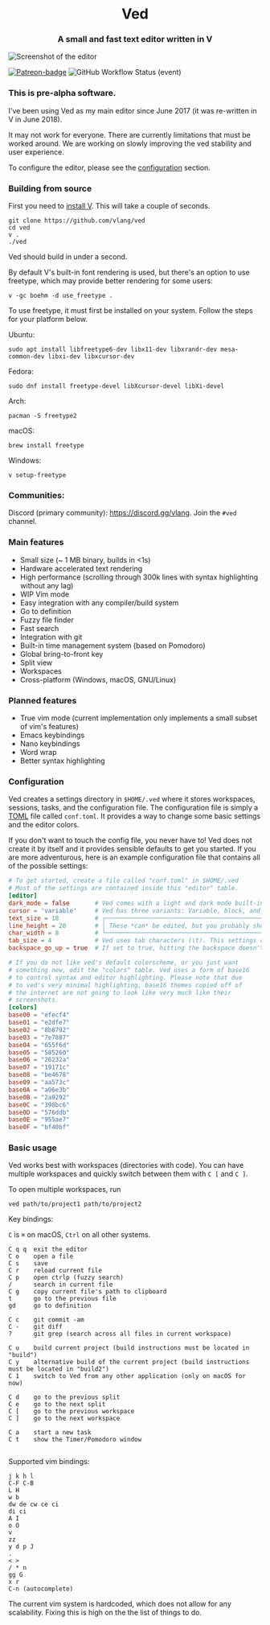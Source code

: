 <h1 align="center">Ved</h1>
<h3 align="center">A small and fast text editor written in V</h3>

<img src="https://user-images.githubusercontent.com/47652746/199333211-ee78f600-039c-4d96-85ec-e5580fca6736.jpg" alt="Screenshot of the editor">

[![Patreon-badge](https://img.shields.io/badge/Patreon-F96854?logo=patreon&logoColor=white)](https://www.patreon.com/vlang)
![GitHub Workflow Status (event)](https://img.shields.io/github/workflow/status/vlang/ved/CI)

### This is pre-alpha software.

I've been using Ved as my main editor since June 2017 (it was re-written in V in June 2018).

It may not work for everyone. There are currently limitations that must be worked around.
We are working on slowly improving the ved stability and user experience.

To configure the editor, please see the [configuration](#configuration) section.

### Building from source

First you need to [install V](https://github.com/vlang/v#installing-v---from-source-preferred-method). This will take a couple of seconds.

```
git clone https://github.com/vlang/ved
cd ved
v .
./ved
```

Ved should build in under a second.

By default V's built-in font rendering is used, but there's an option to use freetype, which may provide better rendering for some users:

```
v -gc boehm -d use_freetype .
```

To use freetype, it must first be installed on your system. Follow the steps for your platform below.

Ubuntu:
```
sudo apt install libfreetype6-dev libx11-dev libxrandr-dev mesa-common-dev libxi-dev libxcursor-dev
```

Fedora:
```
sudo dnf install freetype-devel libXcursor-devel libXi-devel
```

Arch:
```
pacman -S freetype2
```

macOS:
```
brew install freetype
```

Windows:
```
v setup-freetype
```

### Communities:

Discord (primary community): https://discord.gg/vlang. Join the `#ved` channel.

### Main features

- Small size (~ 1 MB binary, builds in <1s)
- Hardware accelerated text rendering
- High performance (scrolling through 300k lines with syntax highlighting without any lag)
- WIP Vim mode
- Easy integration with any compiler/build system
- Go to definition
- Fuzzy file finder
- Fast search
- Integration with git
- Built-in time management system (based on Pomodoro)
- Global bring-to-front key
- Split view
- Workspaces
- Cross-platform (Windows, macOS, GNU/Linux)

### Planned features

- True vim mode (current implementation only implements a small subset of vim's features)
- Emacs keybindings
- Nano keybindings
- Word wrap
- Better syntax highlighting

### Configuration

Ved creates a settings directory in `$HOME/.ved` where it stores workspaces, sessions, tasks, and the configuration file. The configuration file is simply a [TOML](https://toml.io/) file called `conf.toml`. It provides a way to change some basic settings and the editor colors. 

If you don't want to touch the config file, you never have to! Ved does not create it by itself and it provides sensible defaults to get you started. If you are more adventurous, here is an example configuration file that contains all of the possible settings:

```toml
# To get started, create a file called "conf.toml" in $HOME/.ved
# Most of the settings are contained inside this "editor" table.
[editor]
dark_mode = false       # Ved comes with a light and dark mode built-in.
cursor = 'variable'     # Ved has three variants: Variable, block, and beam. You are probably used to "variable" or "beam".
text_size = 18          # ┌───────────────────────────────────────────────────┐
line_height = 20        # │ These *can* be edited, but you probably shouldn't │
char_width = 8          # └───────────────────────────────────────────────────┘
tab_size = 4            # Ved uses tab characters (\t). This settings changes how many spaces a tab should be displayed as
backspace_go_up = true  # If set to true, hitting the backspace doesn't do anything when you reach the beginning of the line

# If you do not like ved's default colorscheme, or you just want
# something new, edit the "colors" table. Ved uses a form of base16
# to control syntax and editor highlighting. Please note that due
# to ved's very minimal highlighting, base16 themes copied off of
# the internet are not going to look like very much like their
# screenshots.
[colors]
base00 = "efecf4"
base01 = "e2dfe7"
base02 = "8b8792"
base03 = "7e7887"
base04 = "655f6d"
base05 = "585260"
base06 = "26232a"
base07 = "19171c"
base08 = "be4678"
base09 = "aa573c"
base0A = "a06e3b"
base0B = "2a9292"
base0C = "398bc6"
base0D = "576ddb"
base0E = "955ae7"
base0F = "bf40bf"
```

### Basic usage

Ved works best with workspaces (directories with code).
You can have multiple workspaces and quickly switch between them with `C [` and `C ]`.

To open multiple workspaces, run

`ved path/to/project1 path/to/project2`

Key bindings:

`C` is `⌘` on macOS, `Ctrl` on all other systems.

```
C q q  exit the editor
C o    open a file
C s    save
C r    reload current file
C p    open ctrlp (fuzzy search)
/      search in current file
C g    copy current file's path to clipboard
t      go to the previous file
gd     go to definition

C c    git commit -am
C -    git diff
?      git grep (search across all files in current workspace)

C u    build current project (build instructions must be located in "build")
C y    alternative build of the current project (build instructions must be located in "build2")
C 1    switch to Ved from any other application (only on macOS for now)

C d    go to the previous split
C e    go to the next split
C [    go to the previous workspace
C ]    go to the next workspace

C a    start a new task
C t    show the Timer/Pomodoro window


```

Supported vim bindings:
```
j k h l
C-F C-B
L H
w b
dw de cw ce ci
di ci
A I
o O
v
zz
y d p J
.
< >
/ * n
gg G
x r
C-n (autocomplete)
```

The current vim system is hardcoded, which does not allow for any scalability. Fixing this is high on the the list of things to do.
